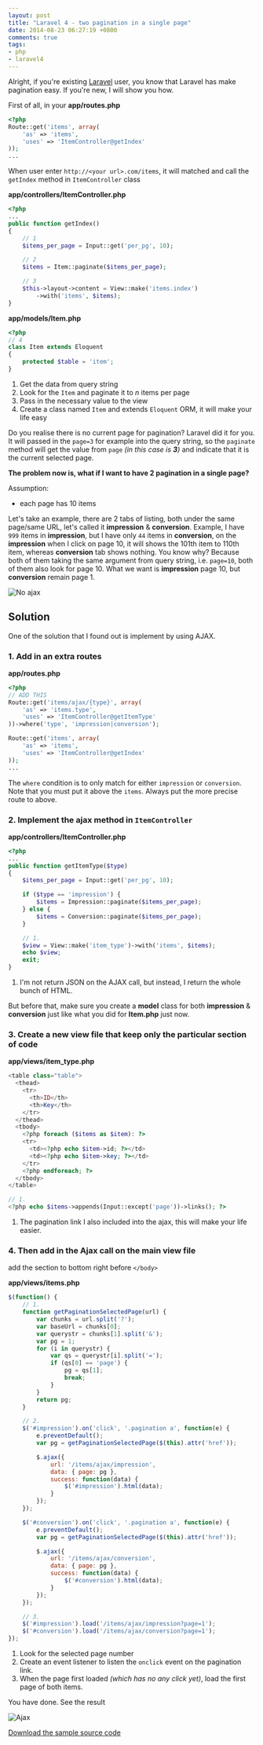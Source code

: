 ```yaml
---
layout: post
title: "Laravel 4 - two pagination in a single page"
date: 2014-08-23 06:27:19 +0800
comments: true
tags: 
- php
- laravel4
---
```


Alright, if you're existing [Laravel](http://laravel.com) user, you know that Laravel has make pagination easy. If you're new, I will show you how.

First of all, in your **app/routes.php**

```php
<?php
Route::get('items', array(
    'as' => 'items', 
    'uses' => 'ItemController@getIndex'
));
...
```

When user enter `http://<your url>.com/items`, it will matched and call the `getIndex` method in `ItemController` class

**app/controllers/ItemController.php**

```php
<?php
...
public function getIndex()
{
    // 1
    $items_per_page = Input::get('per_pg', 10);

    // 2
    $items = Item::paginate($items_per_page);

    // 3
    $this->layout->content = View::make('items.index')
        ->with('items', $items);
}
```

**app/models/Item.php**

```php
<?php
// 4
class Item extends Eloquent
{
	protected $table = 'item';
}
```

1. Get the data from query string
2. Look for the `Item` and paginate it to _n_ items per page
3. Pass in the necessary value to the view
4. Create a class named `Item` and extends `Eloquent` ORM, it will make your life easy

Do you realise there is no current page for pagination? Laravel did it for you. It will passed in the `page=3` for
example into the query string, so the `paginate` method will get the value from `page` _(in this case is **3**)_
and indicate that it is the current selected page.

**The problem now is, what if I want to have 2 pagination in a single page?**

Assumption:

- each page has 10 items

Let's take an example, there are 2 tabs of listing, both under the same page/same URL, let's called it
**impression** & **conversion**. Example, I have `999` items in **impression**, but I have only `44` items
in **conversion**, on the **impression** when I click on page 10, it will shows the 101th item to 110th item,
whereas **conversion** tab shows nothing. You know why? Because both of them taking the same argument from query
string, i.e. `page=10`, both of them also look for page 10. What we want is **impression** page 10, but **conversion**
remain page 1.

![No ajax](/images/posts/2014-08-23-laravel-4-two-pagination-in-a-single-page/no-ajax.gif)

## Solution
One of the solution that I found out is implement by using AJAX.

### 1. Add in an extra routes

**app/routes.php**

```php
<?php
// ADD THIS
Route::get('items/ajax/{type}', array(
    'as' => 'items.type', 
    'uses' => 'ItemController@getItemType'
))->where('type', 'impression|conversion');

Route::get('items', array(
    'as' => 'items', 
    'uses' => 'ItemController@getIndex'
));
...
```

The `where` condition is to only match for either `impression` or `conversion`. Note that
you must put it above the `items`. Always put the more precise route to above.

### 2. Implement the ajax method in `ItemController`

**app/controllers/ItemController.php**

```php
<?php
...
public function getItemType($type)
{
    $items_per_page = Input::get('per_pg', 10);

    if ($type == 'impression') {
        $items = Impression::paginate($items_per_page);
    } else {
        $items = Conversion::paginate($items_per_page);
    }

    // 1.
    $view = View::make('item_type')->with('items', $items);
    echo $view;
    exit;
}
```

1. I'm not return JSON on the AJAX call, but instead, I return the whole bunch of HTML.

But before that, make sure you create a **model** class for both **impression** & **conversion** just like
what you did for **Item.php** just now.

### 3. Create a new view file that keep only the particular section of code

**app/views/item_type.php**

```php
<table class="table">
  <thead>
    <tr>
      <th>ID</th>
      <th>Key</th>
    </tr>
  </thead>
  <tbody>
    <?php foreach ($items as $item): ?>
    <tr>
      <td><?php echo $item->id; ?></td>
      <td><?php echo $item->key; ?></td>
    </tr>
    <?php endforeach; ?>
  </tbody>
</table>

// 1.
<?php echo $items->appends(Input::except('page'))->links(); ?>
```

1. The pagination link I also included into the ajax, this will make your life easier.

### 4. Then add in the Ajax call on the main view file

add the section to bottom right before `</body>`

**app/views/items.php**

```js
$(function() {
    // 1.
    function getPaginationSelectedPage(url) {
        var chunks = url.split('?');
        var baseUrl = chunks[0];
        var querystr = chunks[1].split('&');
        var pg = 1;
        for (i in querystr) {
            var qs = querystr[i].split('=');
            if (qs[0] == 'page') {
                pg = qs[1];
                break;
            }
        }
        return pg;
    }

    // 2.
    $('#impression').on('click', '.pagination a', function(e) {
        e.preventDefault();
        var pg = getPaginationSelectedPage($(this).attr('href'));

        $.ajax({
            url: '/items/ajax/impression',
            data: { page: pg },
            success: function(data) {
                $('#impression').html(data);
            }
        });
    });

    $('#conversion').on('click', '.pagination a', function(e) {
        e.preventDefault();
        var pg = getPaginationSelectedPage($(this).attr('href'));

        $.ajax({
            url: '/items/ajax/conversion',
            data: { page: pg },
            success: function(data) {
                $('#conversion').html(data);
            }
        });
    });

    // 3.
    $('#impression').load('/items/ajax/impression?page=1');
    $('#conversion').load('/items/ajax/conversion?page=1');
});
```

1. Look for the selected page number
2. Create an event listener to listen the `onclick` event on the pagination link.
3. When the page first loaded _(which has no any click yet)_, load the first page of both items.

You have done. See the result

![Ajax](/images/posts/2014-08-23-laravel-4-two-pagination-in-a-single-page/ajax.gif)

[Download the sample source code](/attachments/posts/2014-08-23-laravel-4-two-pagination-in-a-single-page/sample.zip)
